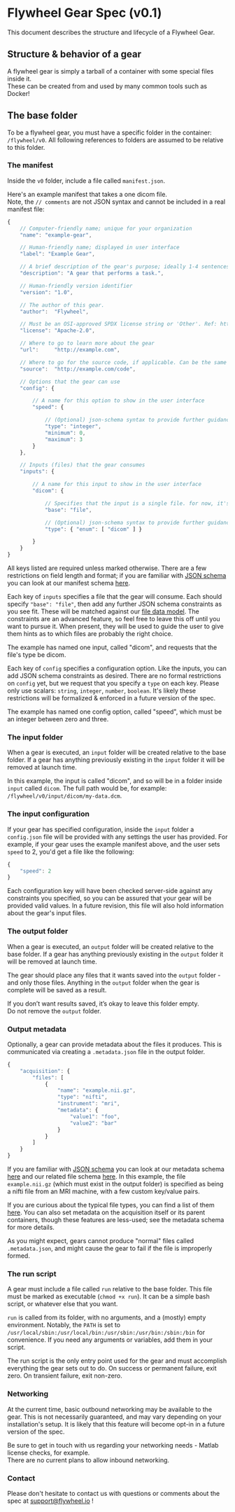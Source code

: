 # Flywheel Gear Spec (v0.1)

This document describes the structure and lifecycle of a Flywheel Gear.

## Structure & behavior of a gear

A flywheel gear is simply a tarball of a container with some special files inside it.<br>
These can be created from and used by many common tools such as Docker!

## The base folder

To be a flywheel gear, you must have a specific folder in the container: `/flywheel/v0`.
All following references to folders are assumed to be relative to this folder.

### The manifest

Inside the `v0` folder, include a file called `manifest.json`.

Here's an example manifest that takes a one dicom file.<br>
Note, the `// comments` are not JSON syntax and cannot be included in a real manifest file:

```javascript
{
	// Computer-friendly name; unique for your organization
	"name": "example-gear",

	// Human-friendly name; displayed in user interface
	"label": "Example Gear",

	// A brief description of the gear's purpose; ideally 1-4 sentences
	"description": "A gear that performs a task.",

	// Human-friendly version identifier
	"version": "1.0",

	// The author of this gear.
	"author":  "Flywheel",

	// Must be an OSI-approved SPDX license string or 'Other'. Ref: https://spdx.org/licenses
	"license": "Apache-2.0",

	// Where to go to learn more about the gear
	"url":     "http://example.com",

	// Where to go for the source code, if applicable. Can be the same as the above url.
	"source":  "http://example.com/code",

	// Options that the gear can use
	"config": {

		// A name for this option to show in the user interface
		"speed": {

			// (Optional) json-schema syntax to provide further guidance
			"type": "integer",
			"minimum": 0,
			"maximum": 3
		}
	},

	// Inputs (files) that the gear consumes
	"inputs": {

		// A name for this input to show in the user interface
		"dicom": {

			// Specifies that the input is a single file. for now, it's the only type.
			"base": "file",

			// (Optional) json-schema syntax to provide further guidance
			"type": { "enum": [ "dicom" ] }

		}
	}
}
```

All keys listed are required unless marked otherwise. There are a few restrictions on field length and format; if you are familiar with [JSON schema](http://json-schema.org) you can look at our manifest schema [here](manifest.schema.json).

Each key of `inputs` specifies a file that the gear will consume. Each should specify `"base": "file"`, then add any further JSON schema constraints as you see fit. These will be matched against our [file data model](https://github.com/scitran/core/wiki/Data-Model,-v2#file-subdocument-only). The constraints are an advanced feature, so feel free to leave this off until you want to pursue it. When present, they will be used to guide the user to give them hints as to which files are probably the right choice.

The example has named one input, called "dicom", and requests that the file's type be dicom.

Each key of `config` specifies a configuration option. Like the inputs, you can add JSON schema constraints as desired. There are no formal restrictions on `config` yet, but we request that you specify a `type` on each key. Please only use scalars: `string`, `integer`, `number`, `boolean`. It's likely these restrictions will be formalized & enforced in a future version of the spec.

The example has named one config option, called "speed", which must be an integer between zero and three.

### The input folder

When a gear is executed, an `input` folder will be created relative to the base folder. If a gear has anything previously existing in the `input` folder it will be removed at launch time.

In this example, the input is called "dicom", and so will be in a folder inside `input` called `dicom`.
The full path would be, for example: `/flywheel/v0/input/dicom/my-data.dcm`.

### The input configuration

If your gear has specified configuration, inside the `input` folder a `config.json` file will be provided with any settings the user has provided. For example, if your gear uses the example manifest above, and the user sets `speed` to 2, you'd get a file like the following:

```javascript
{
	"speed": 2
}
```

Each configuration key will have been checked server-side against any constraints you specified, so you can be assured that your gear will be provided valid values. In a future revision, this file will also hold information about the gear's input files.

### The output folder

When a gear is executed, an `output` folder will be created relative to the base folder. If a gear has anything previously existing in the `output` folder it will be removed at launch time.

The gear should place any files that it wants saved into the `output` folder - and only those files.
Anything in the `output` folder when the gear is complete will be saved as a result.

If you don’t want results saved, it’s okay to leave this folder empty.<br>
Do not remove the `output` folder.

### Output metadata

Optionally, a gear can provide metadata about the files it produces. This is communicated via creating a `.metadata.json` file in the output folder.

```javascript
{
	"acquisition": {
		"files": [
			{
				"name": "example.nii.gz",
				"type": "nifti",
				"instrument": "mri",
				"metadata": {
					"value1": "foo",
					"value2": "bar"
				}
			}
		]
	}
}
```

If you are familiar with [JSON schema](http://json-schema.org) you can look at our metadata schema [here](https://github.com/scitran/core/blob/master/api/schemas/input/enginemetadata.json) and our related file schema [here](https://github.com/scitran/core/blob/master/api/schemas/input/file.json). In this example, the file `example.nii.gz` (which must exist in the output folder) is specified as being a nifti file from an MRI machine, with a few custom key/value pairs.

If you are curious about the typical file types, you can find a list of them [here](https://github.com/scitran/core/blob/d4da9eb299db9a7c6c27bdee1032d36db7cef919/api/files.py#L245-L269). You can also set metadata on the acquisition itself or its parent containers, though these features are less-used; see the metadata schema for more details.

As you might expect, gears cannot produce "normal" files called `.metadata.json`, and might cause the gear to fail if the file is improperly formed.

### The run script

A gear must include a file called `run` relative to the base folder. This file must be marked as executable (`chmod +x run`). It can be a simple bash script, or whatever else that you want.

`run` is called from its folder, with no arguments, and a (mostly) empty environment. Notably, the `PATH` is set to `/usr/local/sbin:/usr/local/bin:/usr/sbin:/usr/bin:/sbin:/bin` for convenience. If you need any arguments or variables, add them in your script.

The run script is the only entry point used for the gear and must accomplish everything the gear sets out to do. On success or permanent failure, exit zero. On transient failure, exit non-zero.

### Networking

At the current time, basic outbound networking may be available to the gear. This is not necessarily guaranteed, and may vary depending on your installation's setup. It is likely that this feature will become opt-in in a future version of the spec.

Be sure to get in touch with us regarding your networking needs - Matlab license checks, for example.<br>
There are no current plans to allow inbound networking.

### Contact

Please don't hesitate to contact us with questions or comments about the spec at support@flywheel.io !
